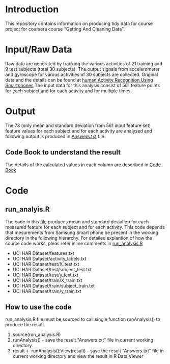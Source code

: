 # Introduction
This repository contains information on producing tidy data for course project for coursera course "Getting And Cleaning Data".
# Input/Raw Data
Raw data are generated by tracking the various activities of 21 training and 9 test subjects (total 30 subjects). The output signals from accelerometer and gyroscope for varous activities of 30 subjects are collected. 
Original data and the details can be found at [human Activity Recognition Using Smartphones](http://archive.ics.uci.edu/ml/datasets/Human+Activity+Recognition+Using+Smartphones)
The input data for this analysis consist of 561 feature points for each subject and for each activity and for multiple times.
# Output
The 78 (only mean and standard deviation from 561 input feature set) feature values for each subject and for each activity are analysed and following output is produced in [Answers.txt](https://github.com/rsamban/RameshS_coursera_GettingAndCleaningData/blob/master/Answer.txt) file.

## Code Book to understand the result
The details of the calculated values in each column are described in [Code Book](https://github.com/rsamban/RameshS_coursera_GettingAndCleaningData/blob/master/CookBook.md)
# Code
## run_analyis.R
The code in this [file](https://github.com/rsamban/RameshS_coursera_GettingAndCleaningData/blob/master/run_analysis.R) produces mean and standard deviation for each measured feature for each subject and for each activity.
This code depends that mesurements from Samsung Smart phone be present in the working directory in the following hierarchy. For detailed explantion of how the source code works, pleas refer inline comments in [run_analysis.R](https://github.com/rsamban/RameshS_coursera_GettingAndCleaningData/blob/master/run_analysis.R)

  * UCI HAR Dataset/features.txt
  * UCI HAR Dataset/activity_labels.txt
  * UCI HAR Dataset/test/X_test.txt
  * UCI HAR Dataset/test/subject_test.txt
  * UCI HAR Dataset/test/y_test.txt
  * UCI HAR Dataset/train/X_train.txt
  * UCI HAR Dataset/train/subject_train.txt
  * UCI HAR Dataset/train/y_train.txt

## How to use the code
run_analysis.R file must be sourced to call single function runAnalysis() to produce the result.

1. source(run_analysis.R)
2. runAnalysis() - save the result "Answers.txt" file in current working directory.
3. result <- runAnalysis();View(result) - save the result "Answers.txt" file in current working directory and view the result in R Data Viewer